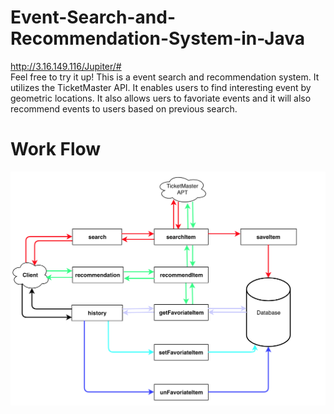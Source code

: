 # Event-Search-and-Recommendation-System-in-Java
http://3.16.149.116/Jupiter/#  
Feel free to try it up!
This is a event search and recommendation system. It utilizes the TicketMaster API. It enables users to find interesting event by geometric locations. It also allows uers to favoriate events and it will also recommend events to users based on previous search.

# Work Flow
![image](https://raw.githubusercontent.com/Susieeeeeeeeee/Event-Search-and-Recommendation-System-in-Java/master/images/workFlow.png)
